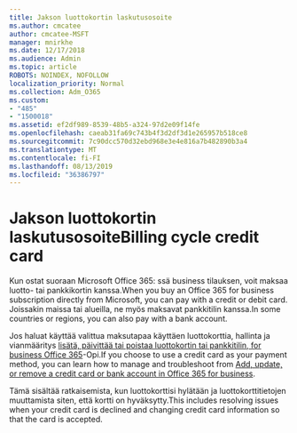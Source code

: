 ```yaml
---
title: Jakson luottokortin laskutusosoite
ms.author: cmcatee
author: cmcatee-MSFT
manager: mnirkhe
ms.date: 12/17/2018
ms.audience: Admin
ms.topic: article
ROBOTS: NOINDEX, NOFOLLOW
localization_priority: Normal
ms.collection: Adm_O365
ms.custom:
- "485"
- "1500018"
ms.assetid: ef2df989-8539-48b5-a324-97d2e09f14fe
ms.openlocfilehash: caeab31fa69c743b4f3d2df3d1e265957b518ce8
ms.sourcegitcommit: 7c90dcc570d32ebd968e3e4e816a7b482890b3a4
ms.translationtype: MT
ms.contentlocale: fi-FI
ms.lasthandoff: 08/13/2019
ms.locfileid: "36386797"
---
```

# <a name="billing-cycle-credit-card"></a><span data-ttu-id="76e68-102">Jakson luottokortin laskutusosoite</span><span class="sxs-lookup"><span data-stu-id="76e68-102">Billing cycle credit card</span></span>

<span data-ttu-id="76e68-103">Kun ostat suoraan Microsoft Office 365: ssä business tilauksen, voit maksaa luotto- tai pankkikortin kanssa.</span><span class="sxs-lookup"><span data-stu-id="76e68-103">When you buy an Office 365 for business subscription directly from Microsoft, you can pay with a credit or debit card.</span></span> <span data-ttu-id="76e68-104">Joissakin maissa tai alueilla, ne myös maksavat pankkitilin kanssa.</span><span class="sxs-lookup"><span data-stu-id="76e68-104">In some countries or regions, you can also pay with a bank account.</span></span>
  
<span data-ttu-id="76e68-105">Jos haluat käyttää valittua maksutapaa käyttäen luottokorttia, hallinta ja vianmääritys [lisätä, päivittää tai poistaa luottokortin tai pankkitilin, for business Office 365](https://docs.microsoft.com/en-us/office365/admin/subscriptions-and-billing/add-update-or-remove-credit-card-or-bank-account)-Opi.</span><span class="sxs-lookup"><span data-stu-id="76e68-105">If you choose to use a credit card as your payment method, you can learn how to manage and troubleshoot from [Add, update, or remove a credit card or bank account in Office 365 for business](https://docs.microsoft.com/en-us/office365/admin/subscriptions-and-billing/add-update-or-remove-credit-card-or-bank-account).</span></span>
  
<span data-ttu-id="76e68-106">Tämä sisältää ratkaisemista, kun luottokorttisi hylätään ja luottokorttitietojen muuttamista siten, että kortti on hyväksytty.</span><span class="sxs-lookup"><span data-stu-id="76e68-106">This includes resolving issues when your credit card is declined and changing credit card information so that the card is accepted.</span></span>